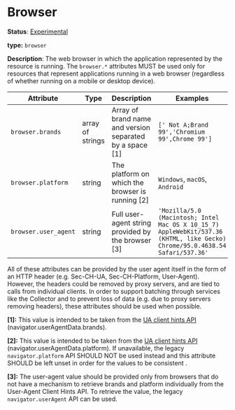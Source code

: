 # Browser

**Status**: [Experimental](../../document-status.md)

**type:** `browser`

**Description**: The web browser in which the application represented by the resource is running. The `browser.*` attributes MUST be used only for resources that represent applications running in a web browser (regardless of whether running on a mobile or desktop device).

<!-- semconv device -->
| Attribute  | Type | Description  | Examples  | Required |
|---|---|---|---|---|
| `browser.brands` | array of strings | Array of brand name and version separated by a space [1] | `[' Not A;Brand 99','Chromium 99',Chrome 99']` | No |
| `browser.platform` | string | The platform on which the browser is running [2] | `Windows`, `macOS`, `Android` | No |
| `browser.user_agent` | string | Full user-agent string provided by the browser [3] | `'Mozilla/5.0 (Macintosh; Intel Mac OS X 10_15_7) AppleWebKit/537.36 (KHTML, like Gecko) Chrome/95.0.4638.54 Safari/537.36'` | No |

All of these attributes can be provided by the user agent itself in the form of an HTTP header (e.g. Sec-CH-UA, Sec-CH-Platform, User-Agent). However, the headers could be removed by proxy servers, and are tied to calls from individual clients. In order to support batching through services like the Collector and to prevent loss of data (e.g. due to proxy servers removing headers), these attributes should be used when possible.

**[1]:** This value is intended to be taken from the [UA client hints API](https://wicg.github.io/ua-client-hints/#interface) (navigator.userAgentData.brands).

**[2]:** This value is intended to be taken from the [UA client hints API](https://wicg.github.io/ua-client-hints/#interface) (navigator.userAgentData.platform).
If unavailable, the legacy `navigator.platform` API SHOULD NOT be used instead and this attribute SHOULD be left unset in order for the values to be consistent .

**[3]:** The user-agent value should be provided only from browsers that do not have a mechanism to retrieve brands and platform individually from the User-Agent Client Hints API. To retrieve the value, the legacy `navigator.userAgent` API can be used.
<!-- endsemconv -->
